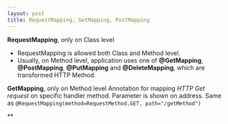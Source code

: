 ```yaml
---
layout: post
title: RequestMapping, GetMapping, PostMapping
---
```


**RequestMapping**, only on Class level
- RequestMapping is allowed both Class and Method level.
- Usually, on Method level, application uses one of **@GetMapping**, **@PostMapping**, **@PutMapping** and **@DeleteMapping**, which are transformed HTTP Method.

**GetMapping**, only on Method level
Annotation for mapping *HTTP Get request* on specific handler method.
Parameter is shown on address.
Same as ```@RequestMapping(method=RequestMethod.GET, path="/getMethod")```

** 